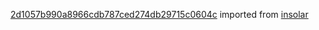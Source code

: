 [2d1057b990a8966cdb787ced274db29715c0604c](https://github.com/insolar/insolar/commit/2d1057b990a8966cdb787ced274db29715c0604c) imported from [insolar](https://github.com/insolar/insolar)
